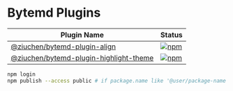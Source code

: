 # Bytemd Plugins

| Plugin Name | Status |
| --- | --- |
| [@ziuchen/bytemd-plugin-align](https://github.com/ZiuChen/bytemd-plugin/tree/main/packages/bytemd-plugin-align) | [![npm](https://img.shields.io/npm/v/@ziuchen/bytemd-plugin-align.svg)](https://www.npmjs.com/package/@ziuchen/bytemd-plugin-align) |
| [@ziuchen/bytemd-plugin-highlight-theme](https://github.com/ZiuChen/bytemd-plugin/tree/main/packages/bytemd-plugin-highlight-theme) | [![npm](https://img.shields.io/npm/v/@ziuchen/bytemd-plugin-highlight-theme.svg)](https://www.npmjs.com/package/@ziuchen/bytemd-plugin-highlight-theme) |

```sh
npm login
npm publish --access public # if package.name like '@user/package-name', use this
```